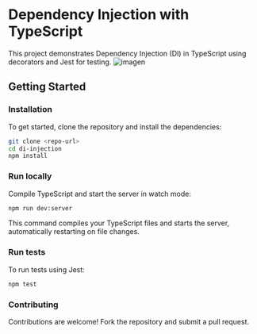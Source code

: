 # Dependency Injection with TypeScript

This project demonstrates Dependency Injection (DI) in TypeScript using decorators and Jest for testing.
![imagen](https://github.com/user-attachments/assets/e52dd692-08c7-4e00-9cc9-36fdccf1720b)


## Getting Started

### Installation

To get started, clone the repository and install the dependencies:

```bash
git clone <repo-url>
cd di-injection
npm install
```

### Run locally
Compile TypeScript and start the server in watch mode:

```bash
npm run dev:server
```
This command compiles your TypeScript files and starts the server, automatically restarting on file changes.

### Run tests
To run tests using Jest:
```bash
npm test
```

### Contributing
Contributions are welcome! Fork the repository and submit a pull request.
